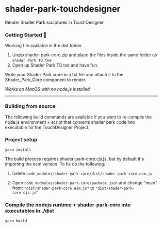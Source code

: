 # shader-park-touchdesigner
Render Shader Park sculptures in TouchDesigner
### Getting Started 🎉
Working file available in the dist folder.
1) Unzip shader-park-core.zip and place the files inside the same folder as ```Shader Park TD.toe```
2) Open up Shader Park TD.toe and have fun.

Write your Shader Park code in a txt file and attach it to the Shader_Park_Core component to render.

*Works on MacOS with no node.js installed*

---
### Building from source
  

The following build commands are available if you want to re-compile the node.js environment + script that converts shader park code into executable for the TouchDesigner Project.

### Project setup
```
yarn install
```

The build process requires shader-park-core.cjs.js, but by default it's importing the esm version. To fix do the following:

1) Delete ```node_modules/shader-park-core/dist/shader-park-core.esm.js```  
  
2) Open ```node_modeules/shader-park-core/package.json``` and change "main" from:
```"dist/shader-park-core.esm.js"``` to ```"dist/shader-park-core.cjs.js"```  

  
  
### Compile the nodejs runtime + shader-park-core into executables in ./dist 
```
yarn build 
```
